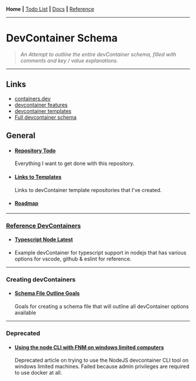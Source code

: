 __Home__ __|__ [Todo List](TODO.md) __|__ [Docs](docs/README.md) __|__ [Reference](reference/README.md)

---

# DevContainer Schema

> *An Attempt to outline the entire devContainer schema, filled with comments and key / value explanations.*

---

## Links

- [containers.dev](https://containers.dev/)
- [devcontainer features](https://containers.dev/implementors/features/)
- [devcontainer templates](https://containers.dev/implementors/templates/)
- [Full devcontainer schema](https://containers.dev/implementors/json_schema/)

## General 

- #### [Repository Todo](TODO.md)
  Everything I want to get done with this repository.
  
- ####  [Links to Templates](templates/README.md)
  Links to devContainer template repositories that I've created. 
  
- #### [Roadmap](docs/roadmap/README.md)

---

### [Reference DevContainers](reference/README.md)

- #### [Typescript Node Latest](reference/typescript-node-latest/README.md)
  
- Example devContainer for typescript support in nodejs that has various options for vscode, github & eslint for reference.

---

### Creating devContainers

- #### [Schema File Outline Goals](docs/schema-file-outline/README.md)
  Goals for creating a schema file that will outline all devContainer options available 

---

### Deprecated

- #### [Using the node CLI with FNM on windows limited computers](using-devcontainer-cli-with-fnm/README.md)

  Deprecated article on trying to use the NodeJS devcontainer CLI tool on windows limited machines. Failed because admin privileges are required to use docker at all. 

